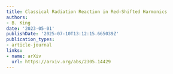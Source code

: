 ```yaml
---
title: Classical Radiation Reaction in Red-Shifted Harmonics
authors:
- B. King
date: '2023-05-01'
publishDate: '2025-07-10T13:12:15.665039Z'
publication_types:
- article-journal
links:
- name: arXiv
  url: https://arxiv.org/abs/2305.14429
---
```

